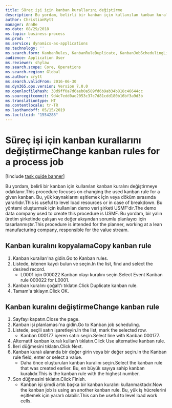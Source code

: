 ```yaml
---
title: Süreç işi için kanban kurallarını değiştirme
description: Bu yordam, belirli bir kanban için kullanılan kanban kuralını değiştirmeye odaklanır.
author: ChristianRytt
manager: AnnBe
ms.date: 08/29/2018
ms.topic: business-process
ms.prod: ''
ms.service: dynamics-ax-applications
ms.technology: ''
ms.search.form: KanbanRules, KanbanRuleDuplicate, KanbanJobSchedulingListPage, LeanRuleReassignmentWizard, KanbanReassignRuleLookup
audience: Application User
ms.reviewer: shylaw
ms.search.scope: Core, Operations
ms.search.region: Global
ms.author: crytt
ms.search.validFrom: 2016-06-30
ms.dyn365.ops.version: Version 7.0.0
ms.openlocfilehash: 38d9ff0a7d6aeb0a589fd6b9ab34b818c46644cc
ms.sourcegitcommit: 9d4c7edd0ae2053c37c7d81cdd180b16bf3a9d3b
ms.translationtype: HT
ms.contentlocale: tr-TR
ms.lasthandoff: 05/15/2019
ms.locfileid: "1554288"
---
```

# <a name="change-kanban-rules-for-a-process-job"></a><span data-ttu-id="b964b-103">Süreç işi için kanban kurallarını değiştirme</span><span class="sxs-lookup"><span data-stu-id="b964b-103">Change kanban rules for a process job</span></span>

[!include [task guide banner](../../includes/task-guide-banner.md)]

<span data-ttu-id="b964b-104">Bu yordam, belirli bir kanban için kullanılan kanban kuralını değiştirmeye odaklanır.</span><span class="sxs-lookup"><span data-stu-id="b964b-104">This procedure focuses on changing the used kanban rule for a given kanban.</span></span> <span data-ttu-id="b964b-105">Bu, yük kaynaklarını eşitlemek için veya döküm sırasında yararlıdır.</span><span class="sxs-lookup"><span data-stu-id="b964b-105">This is useful to level load resources or in case of breakdown.</span></span> <span data-ttu-id="b964b-106">Bu yöntemi oluşturmak için kullanılan demo veri şirketi USMF'dir.</span><span class="sxs-lookup"><span data-stu-id="b964b-106">The demo data company used to create this procedure is USMF.</span></span> <span data-ttu-id="b964b-107">Bu yordam, bir yalın üretim şirketinde çalışan ve değer akışından sorumlu planlayıcı için tasarlanmıştır.</span><span class="sxs-lookup"><span data-stu-id="b964b-107">This procedure is intended for the planner, working at a lean manufacturing company, responsible for the value stream.</span></span>


## <a name="copy-kanban-rule"></a><span data-ttu-id="b964b-108">Kanban kuralını kopyalama</span><span class="sxs-lookup"><span data-stu-id="b964b-108">Copy kanban rule</span></span>
1. <span data-ttu-id="b964b-109">Kanban kuralları'na gidin.</span><span class="sxs-lookup"><span data-stu-id="b964b-109">Go to Kanban rules.</span></span>
2. <span data-ttu-id="b964b-110">Listede, istenen kaydı bulun ve seçin.</span><span class="sxs-lookup"><span data-stu-id="b964b-110">In the list, find and select the desired record.</span></span>
    * <span data-ttu-id="b964b-111">L0001 için 000022 Kanban olayı kuralını seçin.</span><span class="sxs-lookup"><span data-stu-id="b964b-111">Select Event Kanban rule 000022 for L0001.</span></span>  
3. <span data-ttu-id="b964b-112">Kanban kuralını çoğalt'ı tıklatın.</span><span class="sxs-lookup"><span data-stu-id="b964b-112">Click Duplicate kanban rule.</span></span>
4. <span data-ttu-id="b964b-113">Tamam'a tıklayın.</span><span class="sxs-lookup"><span data-stu-id="b964b-113">Click OK.</span></span>

## <a name="change-kanban-rule"></a><span data-ttu-id="b964b-114">Kanban kuralını değiştirme</span><span class="sxs-lookup"><span data-stu-id="b964b-114">Change kanban rule</span></span>
1. <span data-ttu-id="b964b-115">Sayfayı kapatın.</span><span class="sxs-lookup"><span data-stu-id="b964b-115">Close the page.</span></span>
2. <span data-ttu-id="b964b-116">Kanban işi planlaması'na gidin.</span><span class="sxs-lookup"><span data-stu-id="b964b-116">Go to Kanban job scheduling.</span></span>
3. <span data-ttu-id="b964b-117">Listede, seçili satırı işaretleyin.</span><span class="sxs-lookup"><span data-stu-id="b964b-117">In the list, mark the selected row.</span></span>
    * <span data-ttu-id="b964b-118">Kanban 000177 içeren satırı seçin.</span><span class="sxs-lookup"><span data-stu-id="b964b-118">Select line with Kanban 000177.</span></span>  
4. <span data-ttu-id="b964b-119">Alternatif kanban kuralı kullan'ı tıklatın.</span><span class="sxs-lookup"><span data-stu-id="b964b-119">Click Use alternative kanban rule.</span></span>
5. <span data-ttu-id="b964b-120">İleri düğmesini tıklatın.</span><span class="sxs-lookup"><span data-stu-id="b964b-120">Click Next.</span></span>
6. <span data-ttu-id="b964b-121">Kanban kuralı alanında bir değer girin veya bir değer seçin.</span><span class="sxs-lookup"><span data-stu-id="b964b-121">In the Kanban rule field, enter or select a value.</span></span>
    * <span data-ttu-id="b964b-122">Daha önce oluşturulan kanban kuralını seçin.</span><span class="sxs-lookup"><span data-stu-id="b964b-122">Select the kanban rule that was created earlier.</span></span> <span data-ttu-id="b964b-123">Bu, en büyük sayıya sahip kanban kuralıdır.</span><span class="sxs-lookup"><span data-stu-id="b964b-123">This is the kanban rule with the highest number.</span></span>  
7. <span data-ttu-id="b964b-124">Son düğmesini tıklatın.</span><span class="sxs-lookup"><span data-stu-id="b964b-124">Click Finish.</span></span>
    * <span data-ttu-id="b964b-125">Kanban işi şimdi artık başka bir kanban kuralını kullanmaktadır.</span><span class="sxs-lookup"><span data-stu-id="b964b-125">Now the kanban job is using an another kanban rule.</span></span> <span data-ttu-id="b964b-126">Bu, yük iş hücrelerini eşitlemek için yararlı olabilir.</span><span class="sxs-lookup"><span data-stu-id="b964b-126">This can be useful to level load work cells.</span></span>  

